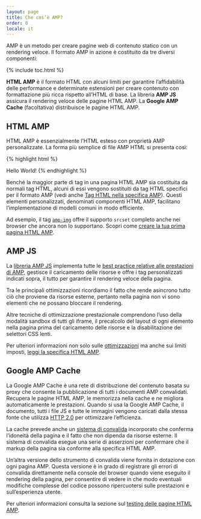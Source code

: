 ```yaml
---
layout: page
title: Che cos’è AMP?
order: 0
locale: it
---
```

<amp-youtube
    data-videoid="lBTCB7yLs8Y"
    layout="responsive"
    width="480" height="270">
</amp-youtube>

AMP è un metodo per creare pagine web di contenuto statico con un rendering veloce.
Il formato AMP in azione è costituito da tre diversi componenti:

{% include toc.html %}

**HTML AMP** è il formato HTML con alcuni limiti per garantire l’affidabilità delle performance
e determinate estensioni per creare contenuto con formattazione più ricca rispetto all’HTML di base.
La libreria **AMP JS** assicura il rendering veloce delle pagine HTML AMP.
La **Google AMP Cache** (facoltativa) distribuisce le pagine HTML AMP.

## HTML AMP

HTML AMP è essenzialmente l’HTML esteso con proprietà AMP personalizzate.
La forma più semplice di file AMP HTML si presenta così:

{% highlight html %}
<!doctype html>
<html ⚡>
 <head>
   <meta charset="utf-8">
   <link rel="canonical" href="hello-world.html">
   <meta name="viewport" content="width=device-width,minimum-scale=1,initial-scale=1">
   <style amp-boilerplate>body{-webkit-animation:-amp-start 8s steps(1,end) 0s 1 normal both;-moz-animation:-amp-start 8s steps(1,end) 0s 1 normal both;-ms-animation:-amp-start 8s steps(1,end) 0s 1 normal both;animation:-amp-start 8s steps(1,end) 0s 1 normal both}@-webkit-keyframes -amp-start{from{visibility:hidden}to{visibility:visible}}@-moz-keyframes -amp-start{from{visibility:hidden}to{visibility:visible}}@-ms-keyframes -amp-start{from{visibility:hidden}to{visibility:visible}}@-o-keyframes -amp-start{from{visibility:hidden}to{visibility:visible}}@keyframes -amp-start{from{visibility:hidden}to{visibility:visible}}</style><noscript><style amp-boilerplate>body{-webkit-animation:none;-moz-animation:none;-ms-animation:none;animation:none}</style></noscript>
   <script async src="https://cdn.ampproject.org/v0.js"></script>
 </head>
 <body>Hello World!</body>
</html>
{% endhighlight %}

Benché la maggior parte di tag in una pagina HTML AMP sia costituita da normali tag HTML,
alcuni di essi vengono sostituiti da tag HTML specifici per il formato AMP (vedi anche
[Tag HTML nella specifica AMP](https://github.com/ampproject/amphtml/blob/master/spec/amp-html-format.md)).
Questi elementi personalizzati, denominati componenti HTML AMP,
facilitano l’implementazione di modelli comuni in modo efficiente.

Ad esempio, il tag [`amp-img`](/docs/reference/amp-img.html)
offre il supporto `srcset` completo anche nei browser che ancora non lo supportano.
Scopri come [creare la tua prima pagina HTML AMP](/docs/get_started/create_page.html).

## AMP JS

La [libreria AMP JS](https://github.com/ampproject/amphtml/tree/master/src) implementa
tutte le [best practice relative alle prestazioni di AMP](/docs/get_started/technical_overview.html),
gestisce il caricamento delle risorse e offre i tag personalizzati indicati sopra,
il tutto per garantire il rendering veloce della pagina.

Tra le principali ottimizzazioni ricordiamo il fatto che rende asincrono tutto ciò che proviene da risorse esterne, pertanto nella pagina non vi sono elementi che ne possano bloccare il rendering.

Altre tecniche di ottimizzazione prestazionale comprendono l’uso della modalità sandbox di tutti gli iframe, il precalcolo del layout di ogni elemento nella pagina prima del caricamento delle risorse e la disabilitazione dei selettori CSS lenti.

Per ulteriori informazioni non solo sulle [ottimizzazioni](/docs/get_started/technical_overview.html) ma anche sui limiti imposti, [leggi la specifica HTML AMP](https://github.com/ampproject/amphtml/blob/master/spec/amp-html-format.md).

## Google AMP Cache

La Google AMP Cache è una rete di distribuzione del contenuto basata su proxy
che consente la pubblicazione di tutti i documenti AMP convalidati.
Recupera le pagine HTML AMP, le memorizza nella cache e ne migliora automaticamente le prestazioni.
Quando si usa la Google AMP Cache, il documento, tutti i file JS e tutte le immagini vengono caricati
dalla stessa fonte che utilizza
[HTTP 2.0](https://http2.github.io/) per ottimizzare l’efficienza.

La cache prevede anche un
[sistema di convalida](https://github.com/ampproject/amphtml/tree/master/validator)
incorporato che conferma l’idoneità della pagina
e il fatto che non dipenda da risorse esterne.
Il sistema di convalida esegue una serie di asserzioni
per confermare che il markup della pagina sia conforme alla specifica HTML AMP.

Un’altra versione dello strumento di convalida viene fornita in dotazione con ogni pagina AMP. Questa versione è in grado di registrare gli errori di convalida direttamente nella console del browser quando viene eseguito il rendering della pagina,
per consentire di vedere in che modo eventuali modifiche complesse del codice
possono ripercuotersi sulle prestazioni e sull’esperienza utente.

Per ulteriori informazioni consulta la sezione sul [testing delle pagine HTML AMP](/docs/guides/validate.html).
